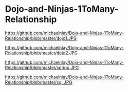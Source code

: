 # Dojo-and-Ninjas-1ToMany-Relationship

https://github.com/michaelnlay/Dojo-and-Ninjas-1ToMany-Relationship/blob/master/dojo1.JPG

https://github.com/michaelnlay/Dojo-and-Ninjas-1ToMany-Relationship/blob/master/dojo2.JPG

https://github.com/michaelnlay/Dojo-and-Ninjas-1ToMany-Relationship/blob/master/spring.JPG

https://github.com/michaelnlay/Dojo-and-Ninjas-1ToMany-Relationship/blob/master/sql.JPG
